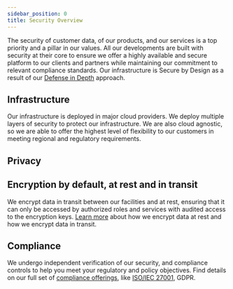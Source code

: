 ```yaml
---
sidebar_position: 0
title: Security Overview
---
```



The security of customer data, of our products, and our services is a top priority and a pillar in our values. All our developments are built with security at their core to ensure we offer a highly available and secure platform to our clients and partners while maintaining our commitment to relevant compliance standards. Our infrastructure is Secure by Design as a result of our [Defense in Depth](infrastructure-security) approach.

## Infrastructure

Our infrastructure is deployed in major cloud providers. We deploy multiple layers of security to protect our infrastructure. We are also cloud agnostic, so we are able to offer the highest level of flexibility to our customers in meeting regional and regulatory requirements.

## Privacy

## Encryption by default, at rest and in transit
We encrypt data in transit between our facilities and at rest, ensuring that it can only be accessed by authorized roles and services with audited access to the encryption keys. [Learn more](/trust-centre/compliance/overview#cryptography) about how we encrypt data at rest and how we encrypt data in transit.

## Compliance
We undergo independent verification of our security, and compliance controls to help you meet your regulatory and policy objectives. Find details on our full set of [compliance offerings](/trust-centre/compliance), like [ISO/IEC 27001](/trust-centre/compliance/iso27001), GDPR.


